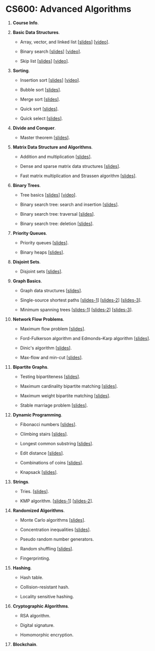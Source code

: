 # CS600: Advanced Algorithms



1. **Course Info**.

2. **Basic Data Structures**.
	
	* Array, vector, and linked list 
	[[slides](https://github.com/wangshusen/AdvancedAlgorithms/blob/master/Slides/2_Basic_1.pdf)]
	[[video](https://youtu.be/Ign3VHqNybs)].
	
	* Binary search 
	[[slides](https://github.com/wangshusen/AdvancedAlgorithms/blob/master/Slides/2_Basic_2.pdf)]
	[[video](https://youtu.be/yfHcb1hXt3s)].

	* Skip list
	[[slides](https://github.com/wangshusen/AdvancedAlgorithms/blob/master/Slides/2_Basic_3.pdf)]
	[[video](https://youtu.be/UGaOXaXAM5M)].


3. **Sorting**.
	
	* Insertion sort [[slides](https://github.com/wangshusen/AdvancedAlgorithms/blob/master/Slides/3_Sorting_1.pdf)]
	[[video](https://youtu.be/m5UJM-0gtD8)].
	
	* Bubble sort [[slides](https://github.com/wangshusen/AdvancedAlgorithms/blob/master/Slides/3_Sorting_2.pdf)].

	* Merge sort [[slides](https://github.com/wangshusen/AdvancedAlgorithms/blob/master/Slides/3_Sorting_3.pdf)].
	
	* Quick sort [[slides](https://github.com/wangshusen/AdvancedAlgorithms/blob/master/Slides/3_Sorting_4.pdf)].
	
	* Quick select [[slides](https://github.com/wangshusen/AdvancedAlgorithms/blob/master/Slides/3_Sorting_5.pdf)].
	

4. **Divide and Conquer**.
	
	* Master theorem [[slides](https://github.com/wangshusen/AdvancedAlgorithms/blob/master/Slides/4_DC.pdf)].


5. **Matrix Data Structure and Algorithms**.
	
	* Addition and multiplication [[slides](https://github.com/wangshusen/AdvancedAlgorithms/blob/master/Slides/5_Matrix_1.pdf)].
	
	* Dense and sparse matrix data structures [[slides](https://github.com/wangshusen/AdvancedAlgorithms/blob/master/Slides/5_Matrix_2.pdf)].

	* Fast matrix multiplication and Strassen algorithm [[slides](https://github.com/wangshusen/AdvancedAlgorithms/blob/master/Slides/5_Matrix_3.pdf)].
	

6. **Binary Trees**.
	
	* Tree basics 
	[[slides](https://github.com/wangshusen/AdvancedAlgorithms/blob/master/Slides/6_Trees_1.pdf)]
	[[video](https://youtu.be/HWPLrH-n0-k)].
	
	* Binary search tree: search and insertion 
	[[slides](https://github.com/wangshusen/AdvancedAlgorithms/blob/master/Slides/6_Trees_2.pdf)].
	  
	* Binary search tree: traversal 
	[[slides](https://github.com/wangshusen/AdvancedAlgorithms/blob/master/Slides/6_Trees_3.pdf)].
	  
	* Binary search tree: deletion 
	[[slides](https://github.com/wangshusen/AdvancedAlgorithms/blob/master/Slides/6_Trees_4.pdf)].
	

7. **Priority Queues**.
	
	* Priority queues [[slides](https://github.com/wangshusen/AdvancedAlgorithms/blob/master/Slides/7_PQ_1.pdf)].
	
	* Binary heaps [[slides](https://github.com/wangshusen/AdvancedAlgorithms/blob/master/Slides/7_PQ_2.pdf)].
	

8. **Disjoint Sets**.

	* Disjoint sets 
	  [[slides](https://github.com/wangshusen/AdvancedAlgorithms/blob/master/Slides/8_Sets_1.pdf)].

9. **Graph Basics**.

	* Graph data structures
	  [[slides](https://github.com/wangshusen/AdvancedAlgorithms/blob/master/Slides/9_Graphs_1.pdf)].

	* Single-source shortest paths
	  [[slides-1](https://github.com/wangshusen/AdvancedAlgorithms/blob/master/Slides/9_Graphs_2.pdf)]
	  [[slides-2](https://github.com/wangshusen/AdvancedAlgorithms/blob/master/Slides/9_Graphs_3.pdf)]
	  [[slides-3](https://github.com/wangshusen/AdvancedAlgorithms/blob/master/Slides/9_Graphs_4.pdf)].

	* Minimum spanning trees
	  [[slides-1](https://github.com/wangshusen/AdvancedAlgorithms/blob/master/Slides/9_Graphs_5.pdf)]
	  [[slides-2](https://github.com/wangshusen/AdvancedAlgorithms/blob/master/Slides/9_Graphs_6.pdf)]
	  [[slides-3](https://github.com/wangshusen/AdvancedAlgorithms/blob/master/Slides/9_Graphs_7.pdf)].


10. **Network Flow Problems**.

	* Maximum flow problem
	  [[slides](https://github.com/wangshusen/AdvancedAlgorithms/blob/master/Slides/10_Flow_1.pdf)].

	* Ford-Fulkerson algorithm and Edmonds–Karp algorithm
	  [[slides](https://github.com/wangshusen/AdvancedAlgorithms/blob/master/Slides/10_Flow_2.pdf)].

	* Dinic's algorithm
	  [[slides](https://github.com/wangshusen/AdvancedAlgorithms/blob/master/Slides/10_Flow_3.pdf)].
	
	* Max-flow and min-cut
	  [[slides](https://github.com/wangshusen/AdvancedAlgorithms/blob/master/Slides/10_Flow_4.pdf)].


11. **Bipartite Graphs**.

	* Testing bipartiteness
	  [[slides](https://github.com/wangshusen/AdvancedAlgorithms/blob/master/Slides/11_BiGraph_1.pdf)].

	* Maximum cardinality bipartite matching
	  [[slides](https://github.com/wangshusen/AdvancedAlgorithms/blob/master/Slides/11_BiGraph_2.pdf)].

	* Maximum weight bipartite matching
	  [[slides](https://github.com/wangshusen/AdvancedAlgorithms/blob/master/Slides/11_BiGraph_3.pdf)].
	
	* Stable marriage problem
	  [[slides](https://github.com/wangshusen/AdvancedAlgorithms/blob/master/Slides/11_BiGraph_4.pdf)].


12. **Dynamic Programming**.

	* Fibonacci numbers
	[[slides](https://github.com/wangshusen/AdvancedAlgorithms/blob/master/Slides/12_DP_1.pdf)].

	* Climbing stairs
	[[slides](https://github.com/wangshusen/AdvancedAlgorithms/blob/master/Slides/12_DP_2.pdf)].

	* Longest common substring
	[[slides](https://github.com/wangshusen/AdvancedAlgorithms/blob/master/Slides/12_DP_3.pdf)].

	* Edit distance
	[[slides](https://github.com/wangshusen/AdvancedAlgorithms/blob/master/Slides/12_DP_4.pdf)].

	* Combinations of coins
	[[slides](https://github.com/wangshusen/AdvancedAlgorithms/blob/master/Slides/12_DP_5.pdf)].

	* Knapsack
	[[slides](https://github.com/wangshusen/AdvancedAlgorithms/blob/master/Slides/12_DP_6.pdf)].


13. **Strings**.

	* Tries.
	  [[slides](https://github.com/wangshusen/AdvancedAlgorithms/blob/master/Slides/13_String_1.pdf)].

	* KMP algorithm.
	  [[slides-1](https://github.com/wangshusen/AdvancedAlgorithms/blob/master/Slides/13_String_2.pdf)]
	  [[slides-2](https://github.com/wangshusen/AdvancedAlgorithms/blob/master/Slides/13_String_3.pdf)].


14. **Randomized Algorithms**.

	* Monte Carlo algorithms
	  [[slides](https://github.com/wangshusen/AdvancedAlgorithms/blob/master/Slides/14_Rand_1.pdf)].

	* Concentration inequalities
	  [[slides](https://github.com/wangshusen/AdvancedAlgorithms/blob/master/Slides/14_Rand_2.pdf)].

	* Pseudo random number generators.

	* Random shuffling
	  [[slides](https://github.com/wangshusen/AdvancedAlgorithms/blob/master/Slides/14_Rand_4.pdf)].

	* Fingerprinting.


15. **Hashing**.

	* Hash table.

	* Collision-resistant hash.

	* Locality sensitive hashing.


16. **Cryptographic Algorithms**.

	* RSA algorithm.

	* Digital signature.

	* Homomorphic encryption.


17. **Blockchain**.


